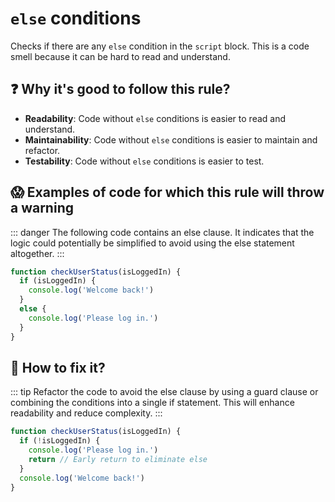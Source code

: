 # `else` conditions

Checks if there are any `else` condition in the `script` block. This is a code smell because it can be hard to read and understand.

## ❓ Why it's good to follow this rule?

- **Readability**: Code without `else` conditions is easier to read and understand.
- **Maintainability**: Code without `else` conditions is easier to maintain and refactor.
- **Testability**: Code without `else` conditions is easier to test.

## 😱 Examples of code for which this rule will throw a warning

::: danger
The following code contains an else clause. It indicates that the logic could potentially be simplified to avoid using the else statement altogether.
:::

```javascript
function checkUserStatus(isLoggedIn) {
  if (isLoggedIn) {
    console.log('Welcome back!')
  }
  else {
    console.log('Please log in.')
  }
}
```

## 🤩 How to fix it?

::: tip
Refactor the code to avoid the else clause by using a guard clause or combining the conditions into a single if statement. This will enhance readability and reduce complexity.
:::

```javascript
function checkUserStatus(isLoggedIn) {
  if (!isLoggedIn) {
    console.log('Please log in.')
    return // Early return to eliminate else
  }
  console.log('Welcome back!')
}
```
